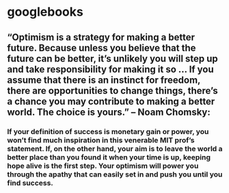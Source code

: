 # googlebooks

## “Optimism is a strategy for making a better future. Because unless you believe that the future can be better, it’s unlikely you will step up and take responsibility for making it so … If you assume that there is an instinct for freedom, there are opportunities to change things, there’s a chance you may contribute to making a better world. The choice is yours.” – Noam Chomsky:


### If your definition of success is monetary gain or power, you won’t find much inspiration in this venerable MIT prof’s statement. If, on the other hand, your aim is to leave the world a better place than you found it when your time is up, keeping hope alive is the first step. Your optimism will power you through the apathy that can easily set in and push you until you find success.